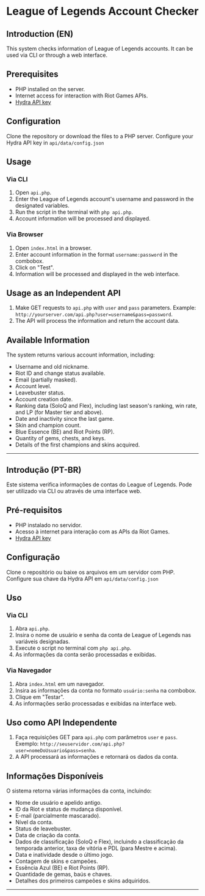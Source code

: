 
# League of Legends Account Checker

## Introduction (EN)
This system checks information of League of Legends accounts. It can be used via CLI or through a web interface.

## Prerequisites
- PHP installed on the server.
- Internet access for interaction with Riot Games APIs.
- [Hydra API key](https://api.hydranetwork.org/discord)

## Configuration
Clone the repository or download the files to a PHP server.
Configure your Hydra API key in `api/data/config.json`

## Usage

### Via CLI
1. Open `api.php`.
2. Enter the League of Legends account's username and password in the designated variables.
3. Run the script in the terminal with `php api.php`.
4. Account information will be processed and displayed.

### Via Browser
1. Open `index.html` in a browser.
2. Enter account information in the format `username:password` in the combobox.
3. Click on "Test".
4. Information will be processed and displayed in the web interface.

## Usage as an Independent API
1. Make GET requests to `api.php` with `user` and `pass` parameters.
   Example: `http://yourserver.com/api.php?user=username&pass=password`.
2. The API will process the information and return the account data.

## Available Information
The system returns various account information, including:
- Username and old nickname.
- Riot ID and change status available.
- Email (partially masked).
- Account level.
- Leavebuster status.
- Account creation date.
- Ranking data (SoloQ and Flex), including last season's ranking, win rate, and LP (for Master tier and above).
- Date and inactivity since the last game.
- Skin and champion count.
- Blue Essence (BE) and Riot Points (RP).
- Quantity of gems, chests, and keys.
- Details of the first champions and skins acquired.

---

## Introdução (PT-BR)
Este sistema verifica informações de contas do League of Legends. Pode ser utilizado via CLI ou através de uma interface web.

## Pré-requisitos
- PHP instalado no servidor.
- Acesso à internet para interação com as APIs da Riot Games.
- [Hydra API key](https://api.hydranetwork.org/discord)

## Configuração
Clone o repositório ou baixe os arquivos em um servidor com PHP.
Configure sua chave da Hydra API em `api/data/config.json`

## Uso

### Via CLI
1. Abra `api.php`.
2. Insira o nome de usuário e senha da conta de League of Legends nas variáveis designadas.
3. Execute o script no terminal com `php api.php`.
4. As informações da conta serão processadas e exibidas.

### Via Navegador
1. Abra `index.html` em um navegador.
2. Insira as informações da conta no formato `usuário:senha` na combobox.
3. Clique em "Testar".
4. As informações serão processadas e exibidas na interface web.

## Uso como API Independente
1. Faça requisições GET para `api.php` com parâmetros `user` e `pass`.
   Exemplo: `http://seuservidor.com/api.php?user=nomeDoUsuario&pass=senha`.
2. A API processará as informações e retornará os dados da conta.

## Informações Disponíveis
O sistema retorna várias informações da conta, incluindo:
- Nome de usuário e apelido antigo.
- ID da Riot e status de mudança disponível.
- E-mail (parcialmente mascarado).
- Nível da conta.
- Status de leavebuster.
- Data de criação da conta.
- Dados de classificação (SoloQ e Flex), incluindo a classificação da temporada anterior, taxa de vitória e PDL (para Mestre e acima).
- Data e inatividade desde o último jogo.
- Contagem de skins e campeões.
- Essência Azul (BE) e Riot Points (RP).
- Quantidade de gemas, baús e chaves.
- Detalhes dos primeiros campeões e skins adquiridos.

---

